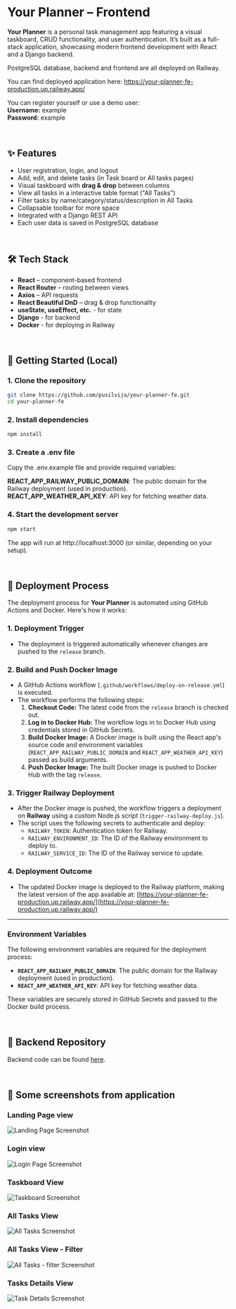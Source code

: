# Your Planner – Frontend

**Your Planner** is a personal task management app featuring a visual taskboard, CRUD functionality, and user authentication. It’s built as a full-stack application, showcasing modern frontend development with React and a Django backend.

PostgreSQL database, backend and frontend are all deployed on Railway.

You can find deployed application here:
https://your-planner-fe-production.up.railway.app/

You can register yourself or use a demo user:<br>
**Username:** example<br>
**Password:** example

<br>

## ✨ Features

- User registration, login, and logout
- Add, edit, and delete tasks (in Task board or All tasks pages)
- Visual taskboard with **drag & drop** between columns
- View all tasks in a interactive table format ("All Tasks")
- Filter tasks by name/category/status/description in All Tasks
- Collapsable toolbar for more space
- Integrated with a Django REST API
- Each user data is saved in PostgreSQL database

<br>

## 🛠️ Tech Stack

- **React** – component-based frontend
- **React Router** – routing between views
- **Axios** – API requests
- **React Beautiful DnD** – drag & drop functionality
- **useState, useEffect, etc.** - for state
- **Django** - for backend
- **Docker** - for deploying in Railway

<br>

## 🚀 Getting Started (Local)

### 1. Clone the repository

```bash
git clone https://github.com/pusilvija/your-planner-fe.git
cd your-planner-fe
```

### 2. Install dependencies

```bash
npm install
```

### 3. Create a .env file

Copy the .env.example file and provide required variables:

**REACT_APP_RAILWAY_PUBLIC_DOMAIN**: The public domain for the Railway deployment (used in production).
**REACT_APP_WEATHER_API_KEY**: API key for fetching weather data.

### 4. Start the development server

```bash
npm start
```

The app will run at http://localhost:3000 (or similar, depending on your setup).

<br>

## 🚀 Deployment Process

The deployment process for **Your Planner** is automated using GitHub Actions and Docker. Here's how it works:

### 1. Deployment Trigger

- The deployment is triggered automatically whenever changes are pushed to the `release` branch.

### 2. Build and Push Docker Image

- A GitHub Actions workflow (`.github/workflows/deploy-on-release.yml`) is executed.
- The workflow performs the following steps:
  1. **Checkout Code:** The latest code from the `release` branch is checked out.
  2. **Log in to Docker Hub:** The workflow logs in to Docker Hub using credentials stored in GitHub Secrets.
  3. **Build Docker Image:** A Docker image is built using the React app's source code and environment variables (`REACT_APP_RAILWAY_PUBLIC_DOMAIN` and `REACT_APP_WEATHER_API_KEY`) passed as build arguments.
  4. **Push Docker Image:** The built Docker image is pushed to Docker Hub with the tag `release`.

### 3. Trigger Railway Deployment

- After the Docker image is pushed, the workflow triggers a deployment on **Railway** using a custom Node.js script (`trigger-railway-deploy.js`).
- The script uses the following secrets to authenticate and deploy:
  - `RAILWAY_TOKEN`: Authentication token for Railway.
  - `RAILWAY_ENVIRONMENT_ID`: The ID of the Railway environment to deploy to.
  - `RAILWAY_SERVICE_ID`: The ID of the Railway service to update.

### 4. Deployment Outcome

- The updated Docker image is deployed to the Railway platform, making the latest version of the app available at:
  [https://your-planner-fe-production.up.railway.app/](https://your-planner-fe-production.up.railway.app/)

---

### **Environment Variables**

The following environment variables are required for the deployment process:

- **`REACT_APP_RAILWAY_PUBLIC_DOMAIN`**: The public domain for the Railway deployment (used in production).
- **`REACT_APP_WEATHER_API_KEY`**: API key for fetching weather data.

These variables are securely stored in GitHub Secrets and passed to the Docker build process.

<br>

## 🔗 Backend Repository

Backend code can be found [here](https://github.com/pusilvija/your-planner).

<br>

## 📸 Some screenshots from application

### Landing Page view

![Landing Page Screenshot](docs/images/screenshot0.png)

### Login view

![Login Page Screenshot](docs/images/screenshot1.png)

### Taskboard View

![Taskboard Screenshot](docs/images/screenshot2.png)

### All Tasks View

![All Tasks Screenshot](docs/images/screenshot3.png)

### All Tasks View - Filter

![All Tasks - filter Screenshot](docs/images/screenshot4.png)

### Tasks Details View

![Task Details Screenshot](docs/images/screenshot5.png)
